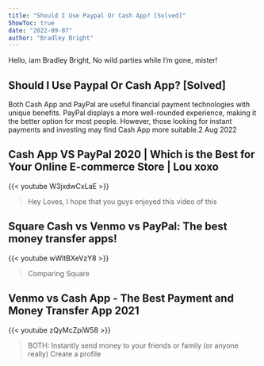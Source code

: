 ```yaml
---
title: "Should I Use Paypal Or Cash App? [Solved]"
ShowToc: true 
date: "2022-09-07"
author: "Bradley Bright" 
---
```


Hello, iam Bradley Bright, No wild parties while I’m gone, mister!
## Should I Use Paypal Or Cash App? [Solved]
Both Cash App and PayPal are useful financial payment technologies with unique benefits. PayPal displays a more well-rounded experience, making it the better option for most people. However, those looking for instant payments and investing may find Cash App more suitable.2 Aug 2022

## Cash App VS PayPal 2020 | Which is the Best for Your Online E-commerce Store | Lou xoxo
{{< youtube W3jxdwCxLaE >}}
>Hey Loves, I hope that you guys enjoyed this video of this 

## Square Cash vs Venmo vs PayPal: The best money transfer apps!
{{< youtube wWltBXeVzY8 >}}
>Comparing Square 

## Venmo vs Cash App - The Best Payment and Money Transfer App 2021
{{< youtube zQyMcZpiW58 >}}
>BOTH: Instantly send money to your friends or family (or anyone really) Create a profile 

